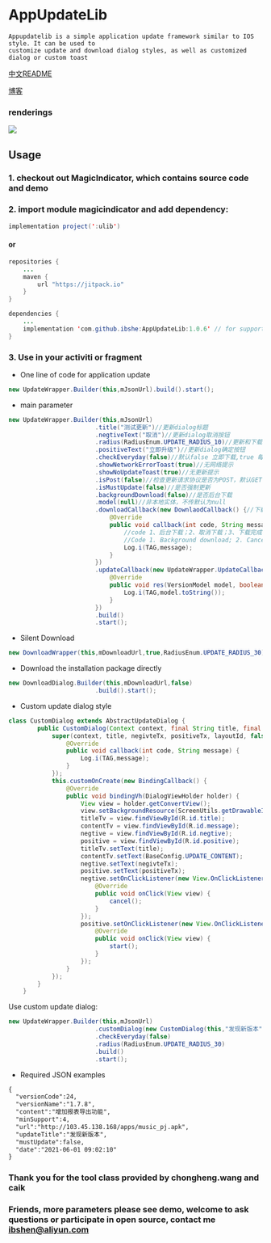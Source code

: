 # AppUpdateLib


    Appupdatelib is a simple application update framework similar to IOS style. It can be used to 
    customize update and download dialog styles, as well as customized dialog or custom toast
[中文README](https://gitee.com/zkzyjs/AppUpdateLib/blob/master/README.md) 

[博客](https://blog.csdn.net/m0_37824232/article/details/118102122) 

### renderings
    
![](http://103.45.138.168/apps/60d19a7546448_60d19a7601f37.gif) 

## Usage

### 1. checkout out MagicIndicator, which contains source code and demo
### 2. import module magicindicator and add dependency:
    
```Java
implementation project(':ulib')
```
#### or

```Java
repositories {
    ...
    maven {
        url "https://jitpack.io"
    }
}

dependencies {
    ...
    implementation 'com.github.ibshe:AppUpdateLib:1.0.6' // for support lib
}
```


### 3. Use in your activiti or fragment
* One line of code for application update

```Java
new UpdateWrapper.Builder(this,mJsonUrl).build().start();
```

* main parameter

```Java
new UpdateWrapper.Builder(this,mJsonUrl)
                        .title("测试更新")//更新dialog标题
                        .negtiveText("取消")//更新dialog取消按钮
                        .radius(RadiusEnum.UPDATE_RADIUS_10)//更新和下载dialog圆角弧度同时生效
                        .positiveText("立即升级")//更新dialog确定按钮
                        .checkEveryday(false)//默认false 立即下载,true 每天最多检查一次。如今日已检查，则不再检查
                        .showNetworkErrorToast(true)//无网络提示
                        .showNoUpdateToast(true)//无更新提示
                        .isPost(false)//检查更新请求协议是否为POST，默认GET
                        .isMustUpdate(false)//是否强制更新
                        .backgroundDownload(false)//是否后台下载
                        .model(null)//非本地实体，不传默认为null
                        .downloadCallback(new DownlaodCallback() {//下载状态回调
                            @Override
                            public void callback(int code, String message) {
                                //code 1、后台下载；2、取消下载；3、下载完成；4、下载失败；
                                //Code 1. Background download; 2. Cancel the download; 3. Download completed; 4. Download failed;
                                Log.i(TAG,message);
                            }
                        })
                        .updateCallback(new UpdateWrapper.UpdateCallback() {//获取远端信息回调
                            @Override
                            public void res(VersionModel model, boolean hasNewVersion) {
                                Log.i(TAG,model.toString());
                            }
                        })
                        .build()
                        .start();
```

* Silent Download

```Java
new DownloadWrapper(this,mDownloadUrl,true,RadiusEnum.UPDATE_RADIUS_30).start();
```

* Download the installation package directly
```Java
new DownloadDialog.Builder(this,mDownloadUrl,false)
                        .build().start();
```

* Custom update dialog style

```Java
class CustomDialog extends AbstractUpdateDialog {
        public CustomDialog(Context context, final String title, final String negivteTx, final String positiveTx, int layoutId) {
            super(context, title, negivteTx, positiveTx, layoutId, false, RadiusEnum.UPDATE_RADIUS_10, new DownlaodCallback() {
                @Override
                public void callback(int code, String message) {
                    Log.i(TAG,message);
                }
            });
            this.customOnCreate(new BindingCallback() {
                @Override
                public void bindingVh(DialogViewHolder holder) {
                    View view = holder.getConvertView();
                    view.setBackgroundResource(ScreenUtils.getDrawableId(RadiusEnum.UPDATE_RADIUS_30.getType()));
                    titleTv = view.findViewById(R.id.title);
                    contentTv = view.findViewById(R.id.message);
                    negtive = view.findViewById(R.id.negtive);
                    positive = view.findViewById(R.id.positive);
                    titleTv.setText(title);
                    contentTv.setText(BaseConfig.UPDATE_CONTENT);
                    negtive.setText(negivteTx);
                    positive.setText(positiveTx);
                    negtive.setOnClickListener(new View.OnClickListener() {
                        @Override
                        public void onClick(View view) {
                            cancel();
                        }
                    });
                    positive.setOnClickListener(new View.OnClickListener() {
                        @Override
                        public void onClick(View view) {
                            start();
                        }
                    });
                }
            });
        }
    }
```

Use custom update dialog:

```Java
new UpdateWrapper.Builder(this,mJsonUrl)
                        .customDialog(new CustomDialog(this,"发现新版本","取消","升级",R.layout.custom_update_dialog))
                        .checkEveryday(false)
                        .radius(RadiusEnum.UPDATE_RADIUS_30)
                        .build()
                        .start();
```

* Required JSON examples
```Html
{
  "versionCode":24,
  "versionName":"1.7.8",
  "content":"增加报表导出功能",
  "minSupport":4,	
  "url":"http://103.45.138.168/apps/music_pj.apk",
  "updateTitle":"发现新版本",
  "mustUpdate":false,
  "date":"2021-06-01 09:02:10"
}
```


### Thank you for the tool class provided by chongheng.wang and caik

### Friends, more parameters please see demo, welcome to ask questions or participate in open source, contact me ibshen@aliyun.com
